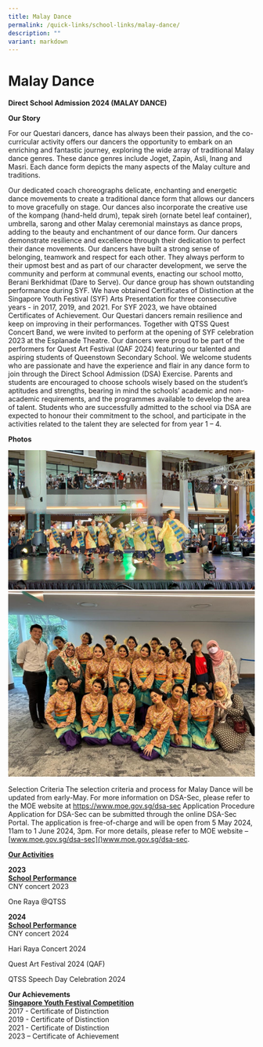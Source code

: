 ```yaml
---
title: Malay Dance
permalink: /quick-links/school-links/malay-dance/
description: ""
variant: markdown
---
```

Malay Dance
===========

**Direct School Admission 2024 (MALAY DANCE)**

**Our Story**

For our Questari dancers, dance has always been their passion, and the co-curricular activity offers our dancers the opportunity to embark on an enriching and fantastic journey, exploring the wide array of traditional Malay dance genres. These dance genres include Joget, Zapin, Asli, Inang and Masri. Each dance form depicts the many aspects of the Malay culture and traditions. 

Our dedicated coach choreographs delicate, enchanting and energetic dance movements to create a traditional dance form that allows our dancers to move gracefully on stage. Our dances also incorporate the creative use of the kompang (hand-held drum), tepak sireh (ornate betel leaf container), umbrella, sarong and other Malay ceremonial mainstays as dance props, adding to the beauty and enchantment of our dance form. 
Our dancers demonstrate resilience and excellence through their dedication to perfect their dance movements. Our dancers have built a strong sense of belonging, teamwork and respect for each other. They always perform to their upmost best and as part of our character development, we serve the community and perform at communal events, enacting our school motto, Berani Berkhidmat (Dare to Serve). 
Our dance group has shown outstanding performance during SYF. We have obtained Certificates of Distinction at the Singapore Youth Festival (SYF) Arts Presentation for three consecutive years - in 2017, 2019, and 2021. For SYF 2023, we have obtained Certificates of Achievement. Our Questari dancers remain resilience and keep on improving in their performances. Together with QTSS Quest Concert Band, we were invited to perform at the opening of SYF celebration 2023 at the Esplanade Theatre. Our dancers were proud to be part of the performers for Quest Art Festival (QAF 2024) featuring our talented and aspiring students of Queenstown Secondary School.
We welcome students who are passionate and have the experience and flair in any dance form to join through the Direct School Admission (DSA) Exercise. 
Parents and students are encouraged to choose schools wisely based on the student’s aptitudes and strengths, bearing in mind the schools’ academic and non-academic requirements, and the programmes available to develop the area of talent. 
Students who are successfully admitted to the school via DSA are expected to honour their commitment to the school, and participate in the activities related to the talent they are selected for from year 1 – 4. 


<b>Photos</b>

![](/images/ML1.jpg)
<br>
![](/images/ML2.jpg)
<br>

Selection Criteria
The selection criteria and process for Malay Dance will be updated from early-May. For more information on DSA-Sec, please refer to the MOE website at https://www.moe.gov.sg/dsa-sec
Application Procedure
Application for DSA-Sec can be submitted through the online DSA-Sec Portal. The application is free-of-charge and will be open from 5 May 2024, 11am to 1 June 2024, 3pm. For more details, please refer to MOE website – [www.moe.gov.sg/dsa-sec]()www.moe.gov.sg/dsa-sec.

<b><u>Our Activities</u></b>

<b>2023</b><br>
<b><u>School Performance<br></u></b>
CNY concert 2023

One Raya @QTSS

<b>2024</b><br>
<b><u>School Performance<br></u></b>
CNY concert 2024

Hari Raya Concert 2024

Quest Art Festival 2024 (QAF)

QTSS Speech Day Celebration 2024


<b>Our Achievements<br></b>
<b><u>Singapore Youth Festival Competition<br></u></b>
2017 - Certificate of Distinction<br>
2019 - Certificate of Distinction<br>
2021 - Certificate of Distinction<br>
2023 – Certificate of Achievement
